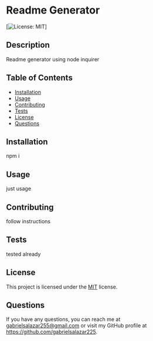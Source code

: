 # Readme Generator 
[![License: MIT](https://img.shields.io/badge/License-MIT-yellow.svg)]

## Description
Readme generator using node inquirer

## Table of Contents
- [Installation](#installation)
- [Usage](#usage)
- [Contributing](#contributing)
- [Tests](#tests)
- [License](#license)
- [Questions](#questions)

## Installation
npm i 

## Usage
just usage 

## Contributing
follow instructions 

## Tests
tested already


## License

This project is licensed under the [MIT](https://opensource.org/licenses/MIT) license.


## Questions
If you have any questions, you can reach me at gabrielsalazar255@gmail.com or visit my GitHub profile at https://github.com/gabrielsalazar225.
